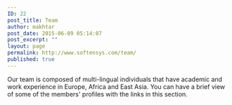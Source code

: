 ```yaml
---
ID: 22
post_title: Team
author: makhtar
post_date: 2015-06-09 05:14:07
post_excerpt: ""
layout: page
permalink: http://www.softensys.com/team/
published: true
---
```

Our team is composed of multi-lingual individuals that have academic and work experience in Europe, Africa and East Asia. You can have a brief view of some of the members' profiles with the links in this section.

&nbsp;

&nbsp;